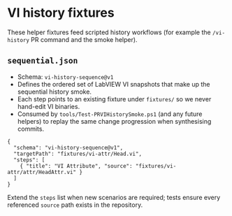 # VI history fixtures

These helper fixtures feed scripted history workflows (for example the `/vi-history`
PR command and the smoke helper).

## `sequential.json`

- Schema: `vi-history-sequence@v1`
- Defines the ordered set of LabVIEW VI snapshots that make up the sequential history smoke.
- Each step points to an existing fixture under `fixtures/` so we never hand-edit VI binaries.
- Consumed by `tools/Test-PRVIHistorySmoke.ps1` (and any future helpers) to replay the
  same change progression when synthesising commits.

```jsonc
{
  "schema": "vi-history-sequence@v1",
  "targetPath": "fixtures/vi-attr/Head.vi",
  "steps": [
    { "title": "VI Attribute", "source": "fixtures/vi-attr/attr/HeadAttr.vi" }
  ]
}
```

Extend the `steps` list when new scenarios are required; tests ensure every referenced
`source` path exists in the repository.
